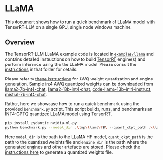 # LLaMA

This document shows how to run a quick benchmark of LLaMA model with TensorRT-LLM on a single GPU, single node windows machine.

## Overview

The TensorRT-LLM LLaMA example code is located in [`examples/llama`](../../../examples/llama/) and contains detailed instructions on how to build [TensorRT](https://developer.nvidia.com/tensorrt) engine(s) and perform inference using the the LLaMA model. Please consult the [instructions](../../../examples/llama/README.md) in that folder for details.

Please refer to [these instructions](../../../examples/llama/README.md#awq) for AWQ weight quantization and engine generation.
Sample int4 AWQ quantized weights can be downloaded from [llama2-7b-int4-chat](https://catalog.ngc.nvidia.com/orgs/nvidia/models/llama2-7b/files?version=1.1), [llama2-13b-int4-chat](https://catalog.ngc.nvidia.com/orgs/nvidia/models/llama2-13b/files?version=1.4), [code-llama-13b-int4-instruct](https://catalog.ngc.nvidia.com/orgs/nvidia/models/code_llama/files?version=1.1), [mistral-7b-int4-chat](https://catalog.ngc.nvidia.com/orgs/nvidia/models/mistral-7b-int4-chat/files?version=1.0).

Rather, here we showcase how to run a quick benchmark using the provided `benchmark.py` script. This script builds, runs, and benchmarks an INT4-GPTQ quantized LLaMA model using TensorRT.

```bash
pip install pydantic nvidia-ml-py
python benchmark.py --model_dir .\tmp\llama\7B\ --quant_ckpt_path .\llama-7b-4bit-gs128.safetensors --engine_dir .\engines
```

Here `model_dir` is the path to the LLaMA HF model, `quant_ckpt_path` is the path to the quantized weights file and `engine_dir` is the path where the generated engines and other artefacts are stored. Please check the [instructions here](../../../examples/llama/README.md#gptq) to generate a quantized weights file.
